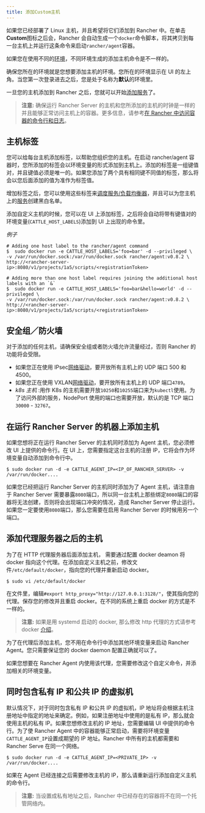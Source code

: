 ```yaml
---
title: 添加Custom主机
---
```


如果您已经部署了 Linux 主机，并且希望将它们添加到 Rancher 中。在单击**Custom**图标之后会，Rancher 会自动生成一个`docker`命令脚本，将其拷贝到每一台主机上并运行这条命令来启动`rancher/agent`容器。

如果您在使用不同的[环境](/docs/rancher1/configurations/environments/_index)，不同环境生成的添加主机命令是不一样的。

确保您所在的环境就是您想要添加主机的环境。您所在的环境显示在 UI 的左上角。当您第一次登录进去之后，您是处于名称为**默认**的环境里。

一旦您的主机添加到 Rancher 之后，您就可以开始[添加服务](/docs/rancher1/infrastructure/cattle/adding-services/_index)了。

> **注意:** 确保运行 Rancher Server 的主机和您所添加的主机的时钟是一样的并且能够正常访问主机上的容器。更多信息，请参考[在 Rancher 中访问容器的命令行和日志](/docs/rancher1/faq/_index#求助-我不能通过-rancher的界面打开-shell-或查看日志--rancher-是如何去访问容器的-shell和日志)。

## 主机标签

您可以给每台主机添加标签，以帮助您组织您的主机。在启动 rancher/agent 容器时，您所添加的标签会以环境变量的形式添加到主机上。添加的标签是一组键值对，并且键值必须是唯一的。如果您添加了两个具有相同键不同值的标签，那么将会以您后面添加的值为准作为标签值。

增加标签之后，您可以使用这些标签来[调度服务/负载均衡器](/docs/rancher1/infrastructure/cattle/scheduling/_index)，并且可以为您主机上的[服务](/docs/rancher1/infrastructure/cattle/adding-services/_index)创建黑白名单。

添加自定义主机的时候，您可以在 UI 上添加标签，之后将会自动将带有键值对的环境变量(`CATTLE_HOST_LABELS`)添加到 UI 上出现的命令里。

_例子_

```
# Adding one host label to the rancher/agent command
$  sudo docker run -e CATTLE_HOST_LABELS='foo=bar' -d --privileged \
-v /var/run/docker.sock:/var/run/docker.sock rancher/agent:v0.8.2 \
http://<rancher-server-ip>:8080/v1/projects/1a5/scripts/<registrationToken>

# Adding more than one host label requires joining the additional host labels with an `&`
$  sudo docker run -e CATTLE_HOST_LABELS='foo=bar&hello=world' -d --privileged \
-v /var/run/docker.sock:/var/run/docker.sock rancher/agent:v0.8.2 \
http://<rancher-server-ip>:8080/v1/projects/1a5/scripts/<registrationToken>
```

## 安全组／防火墙

对于添加的任何主机，请确保安全组或者防火墙允许流量经过，否则 Rancher 的功能将会受限。

- 如果您正在使用 IPsec[网络驱动](/docs/rancher1/rancher-service/networking/_index)，要开放所有主机上的 UDP 端口 500 和 4500。
- 如果您正在使用 VXLAN[网络驱动](/docs/rancher1/rancher-service/networking/_index)，要开放所有主机上的 UDP 端口`4789`。
- _k8s 主机_ :用作 K8s 的主机需要开放`10250`和`10255`端口来为`kubectl`使用。为了访问外部的服务，NodePort 使用的端口也需要开放，默认的是 TCP 端口`30000` - `32767`。

<a id="samehost"></a>

## 在运行 Rancher Server 的机器上添加主机

如果您想将正在运行 Rancher Server 的主机同时添加为 Agent 主机，您必须修改 UI 上提供的命令行。在 UI 上，您需要指定这台主机的注册 IP，它将会作为环境变量自动添加到命令行中。

```
$ sudo docker run -d -e CATTLE_AGENT_IP=<IP_OF_RANCHER_SERVER> -v /var/run/docker....
```

如果您已经把运行 Rancher Server 的主机同时添加为了 Agent 主机，请注意由于 Rancher Server 需要暴露`8080`端口，所以同一台主机上那些绑定`8080`端口的容器将无法创建，否则将会出现端口冲突的情况，造成 Rancher Server 停止运行。如果您一定要使用`8080`端口，那么您需要在启用 Rancher Server 的时候用另一个端口。

## 添加代理服务器之后的主机

为了在 HTTP 代理服务器后面添加主机， 需要通过配置 docker deamon 将 docker 指向这个代理。在添加自定义主机之前，修改文件`/etc/default/docker`，指向您的代理并重新启动 docker。

```
$ sudo vi /etc/default/docker
```

在文件里，编辑`#export http_proxy="http://127.0.0.1:3128/"`，使其指向您的代理。保存您的修改并且重启 docker。在不同的系统上重启 docker 的方式是不一样的。

> **注意:** 如果是用 systemd 启动的 docker, 那么修改 http 代理的方式请参考 docker [介绍](https://docs.docker.com/articles/systemd/#http-proxy)。

为了在代理后添加主机，您不用在命令行中添加其他环境变量来启动 Rancher Agent。您只需要保证您的 docker daemon 配置正确就可以了。

如果您想要在 Rancher Agent 内使用该代理，您需要修改这个自定义命令，并添加相关的环境变量。

## 同时包含私有 IP 和公共 IP 的虚拟机

默认情况下，对于同时包含私有 IP 和公共 IP 的虚拟机，IP 地址将会根据主机注册地址中指定的地址来确定。例如，如果注册地址中使用的是私有 IP，那么就会使用主机的私有 IP。如果您想修改主机的 IP 地址，您需要编辑 UI 中提供的命令行。为了使 Rancher Agent 中的容器能够正常启动，需要将环境变量`CATTLE_AGENT_IP`设置成期望的 IP 地址。Rancher 中所有的主机都需要和 Rancher Serve 在同一个网络。

```
$ sudo docker run -d -e CATTLE_AGENT_IP=<PRIVATE_IP> -v /var/run/docker....
```

如果在 Agent 已经连接之后需要修改主机的 IP，那么请重新运行添加自定义主机的命令行。

> **注意:** 当设置成私有地址之后，Rancher 中已经存在的容器将不在同一个托管网络内。
